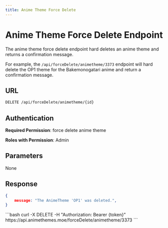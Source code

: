 ```yaml
---
title: Anime Theme Force Delete
---
```


<Block>

# Anime Theme Force Delete Endpoint

The anime theme force delete endpoint hard deletes an anime theme and returns a confirmation message.

For example, the `/api/forceDelete/animetheme/3373` endpoint will hard delete the OP1 theme for the Bakemonogatari anime and return a confirmation message.

## URL

```sh
DELETE /api/forceDelete/animetheme/{id}
```

## Authentication

**Required Permission**: force delete anime theme

**Roles with Permission**: Admin

## Parameters

None

## Response

```json
{
    message: "The AnimeTheme 'OP1' was deleted.",
}
```

<Example>

<CURL>
```bash
curl -X DELETE -H "Authorization: Bearer {token}" https://api.animethemes.moe/forceDelete/animetheme/3373
```
</CURL>

</Example>

</Block>